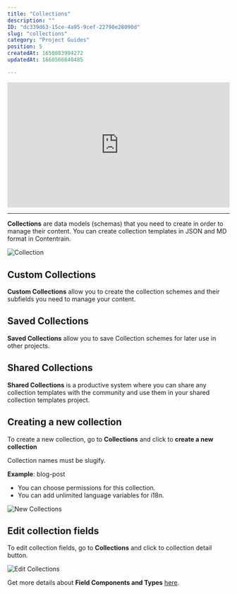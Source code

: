 ```yaml
---
title: "Collections"
description: ""
ID: "dc339d63-15ce-4a95-9cef-22790e28090d"
slug: "collections"
category: "Project Guides"
position: 5
createdAt: 1650883994272
updatedAt: 1660566640485

---
```

<iframe style="aspect-ratio:16 / 9; width:100%;" src="https://www.youtube.com/embed/awIMyCrf83Y" title="YouTube video player" frameborder="0" allow="accelerometer; autoplay; clipboard-write; encrypted-media; gyroscope; picture-in-picture" allowfullscreen></iframe>

---

**Collections** are data models (schemas) that you need to create in order to manage their content. You can create collection templates in JSON and MD format in Contentrain.

![Collection](/images/collections-s.png)

## Custom Collections

**Custom Collections** allow you to create the collection schemes and their subfields you need to manage your content. 

## Saved Collections

**Saved Collections** allow you to save Collection schemes for later use in other projects. 

## Shared Collections

**Shared Collections** is a productive system where you can share any collection templates with the community and use them in your shared collection templates project.

## Creating a new collection

To create a new collection, go to **Collections** and click to **create a new collection**


<alert type="info">
Collection names must be slugify.

**Example**: blog-post

</alert>


- You can choose permissions for this collection.
- You can add unlimited language variables for i18n.

![New Collections](/images/new-collection.png)

## Edit collection fields

To edit collection fields, go to **Collections** and click to collection detail button.

![Edit Collections](/images/edit-collection.png)

Get more details about **Field Components and Types** [here](/creating-new-project#collections).
